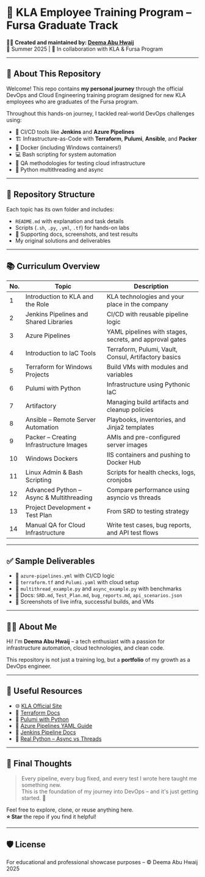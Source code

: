 # 🌟 KLA Employee Training Program – Fursa Graduate Track

👩‍💻 **Created and maintained by: [Deema Abu Hwaij](https://github.com/DeemaAbuHwaij)**  
📅 Summer 2025 | 🏢 In collaboration with KLA & Fursa Program

---

## 📘 About This Repository

Welcome! This repo contains **my personal journey** through the official DevOps and Cloud Engineering training program designed for new KLA employees who are graduates of the Fursa program.

Throughout this hands-on journey, I tackled real-world DevOps challenges using:
- 🚀 CI/CD tools like **Jenkins** and **Azure Pipelines**
- 🏗 Infrastructure-as-Code with **Terraform**, **Pulumi**, **Ansible**, and **Packer**
- 🐳 Docker (including Windows containers!)
- 💻 Bash scripting for system automation
- 🧪 QA methodologies for testing cloud infrastructure
- 🧵 Python multithreading and async

---

## 🧭 Repository Structure

Each topic has its own folder and includes:
- `README.md` with explanation and task details  
- Scripts (`.sh`, `.py`, `.yml`, `.tf`) for hands-on labs  
- 📁 Supporting docs, screenshots, and test results  
- My original solutions and deliverables

---

## 📚 Curriculum Overview

| No. | Topic                                                   | Description                                                  |
|-----|----------------------------------------------------------|--------------------------------------------------------------|
| 1   | Introduction to KLA and the Role                         | KLA technologies and your place in the company               |
| 2   | Jenkins Pipelines and Shared Libraries                   | CI/CD with reusable pipeline logic                           |
| 3   | Azure Pipelines                                          | YAML pipelines with stages, secrets, and approval gates      |
| 4   | Introduction to IaC Tools                                | Terraform, Pulumi, Vault, Consul, Artifactory basics         |
| 5   | Terraform for Windows Projects                           | Build VMs with modules and variables                         |
| 6   | Pulumi with Python                                       | Infrastructure using Pythonic IaC                            |
| 7   | Artifactory                                              | Managing build artifacts and cleanup policies                |
| 8   | Ansible – Remote Server Automation                       | Playbooks, inventories, and Jinja2 templates                 |
| 9   | Packer – Creating Infrastructure Images                  | AMIs and pre-configured server images                        |
| 10  | Windows Dockers                                          | IIS containers and pushing to Docker Hub                    |
| 11  | Linux Admin & Bash Scripting                             | Scripts for health checks, logs, cronjobs                    |
| 12  | Advanced Python – Async & Multithreading                 | Compare performance using asyncio vs threads                |
| 13  | Project Development + Test Plan                          | From SRD to testing strategy                                 |
| 14  | Manual QA for Cloud Infrastructure                       | Write test cases, bug reports, and API test flows            |

---

## ✅ Sample Deliverables

- 🧪 `azure-pipelines.yml` with CI/CD logic  
- 🧾 `terraform.tf` and `Pulumi.yaml` with cloud setup  
- 🐍 `multithread_example.py` and `async_example.py` with benchmarks  
- 📂 Docs: `SRD.md`, `Test_Plan.md`, `bug_reports.md`, `api_scenarios.json`  
- 📸 Screenshots of live infra, successful builds, and VMs

---

## 🙋‍♀️ About Me

Hi! I'm **Deema Abu Hwaij** – a tech enthusiast with a passion for infrastructure automation, cloud technologies, and clean code.

This repository is not just a training log, but a **portfolio** of my growth as a DevOps engineer.

---

## 🔗 Useful Resources

- 🌐 [KLA Official Site](https://www.kla.com)  
- 📘 [Terraform Docs](https://developer.hashicorp.com/terraform)  
- 🐍 [Pulumi with Python](https://www.pulumi.com/docs/intro/languages/python/)  
- 💠 [Azure Pipelines YAML Guide](https://learn.microsoft.com/en-us/azure/devops/pipelines/)  
- 🧪 [Jenkins Pipeline Docs](https://www.jenkins.io/doc/book/pipeline/)  
- 🧵 [Real Python – Async vs Threads](https://realpython.com/async-io-python/)

---

## 🧠 Final Thoughts

> Every pipeline, every bug fixed, and every test I wrote here taught me something new.  
> This is the foundation of my journey into DevOps – and it's just getting started. 🚀

Feel free to explore, clone, or reuse anything here.  
**⭐ Star** the repo if you find it helpful!

---

## 🛡️ License

For educational and professional showcase purposes – © Deema Abu Hwaij 2025
